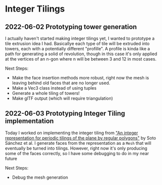 # Integer Tilings

## 2022-06-02 Prototyping tower generation

I actually haven't started making integer tilings yet,
I wanted to prototype a tile extrusion idea I had.
Basicallye each type of tile will be extruded into towers,
each with a potentially different "profille". A profile
is kinda like a path for generating a solid of revolution,
though in this case it's only applied at the vertices of
an n-gon where n will be between 3 and 12 in most cases.

Next Steps:

* Make the face insertion methods more robust, right now
the mesh is leaving behind old faces that are no longer used.
* Make a Vec3 class instead of using tuples
* Generate a whole tiling of towers!
* Make glTF output (which will require triangulation)

## 2022-06-03 Prototyping Integer Tiling implementation

Today I worked on implementing the integer tiling from
["An integer representation for periodic tilings of the plane by regular polygons"](https://reality.cs.ucl.ac.uk/projects/tilings/sotosanchez2021integer.pdf)
by Soto Sánchez et al. I generate faces from the representation as a `Mesh`
that will eventually be turned into tilings. However, right now it's only
producing some of the faces correctly, so I have some debugging to do in my
near future

Next Steps:

* Debug the mesh generation